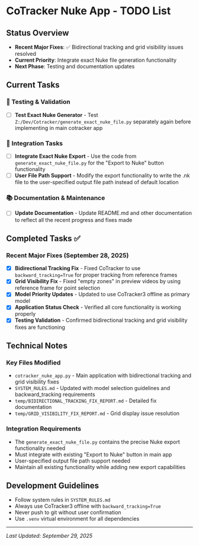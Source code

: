 # CoTracker Nuke App - TODO List

## Status Overview
- **Recent Major Fixes**: ✅ Bidirectional tracking and grid visibility issues resolved
- **Current Priority**: Integrate exact Nuke file generation functionality
- **Next Phase**: Testing and documentation updates

## Current Tasks

### 🧪 Testing & Validation
- [ ] **Test Exact Nuke Generator** - Test `Z:/Dev/Cotracker/generate_exact_nuke_file.py` separately again before implementing in main cotracker app

### 🔧 Integration Tasks  
- [ ] **Integrate Exact Nuke Export** - Use the code from `generate_exact_nuke_file.py` for the "Export to Nuke" button functionality
- [ ] **User File Path Support** - Modify the export functionality to write the .nk file to the user-specified output file path instead of default location

### 📚 Documentation & Maintenance
- [ ] **Update Documentation** - Update README.md and other documentation to reflect all the recent progress and fixes made

## Completed Tasks ✅

### Recent Major Fixes (September 28, 2025)
- [x] **Bidirectional Tracking Fix** - Fixed CoTracker to use `backward_tracking=True` for proper tracking from reference frames
- [x] **Grid Visibility Fix** - Fixed "empty zones" in preview videos by using reference frame for point selection  
- [x] **Model Priority Updates** - Updated to use CoTracker3 offline as primary model
- [x] **Application Status Check** - Verified all core functionality is working properly
- [x] **Testing Validation** - Confirmed bidirectional tracking and grid visibility fixes are functioning

## Technical Notes

### Key Files Modified
- `cotracker_nuke_app.py` - Main application with bidirectional tracking and grid visibility fixes
- `SYSTEM_RULES.md` - Updated with model selection guidelines and backward_tracking requirements
- `temp/BIDIRECTIONAL_TRACKING_FIX_REPORT.md` - Detailed fix documentation
- `temp/GRID_VISIBILITY_FIX_REPORT.md` - Grid display issue resolution

### Integration Requirements
- The `generate_exact_nuke_file.py` contains the precise Nuke export functionality needed
- Must integrate with existing "Export to Nuke" button in main app
- User-specified output file path support needed
- Maintain all existing functionality while adding new export capabilities

## Development Guidelines
- Follow system rules in `SYSTEM_RULES.md`
- Always use CoTracker3 offline with `backward_tracking=True`
- Never push to git without user confirmation
- Use `.venv` virtual environment for all dependencies

---
*Last Updated: September 29, 2025*
